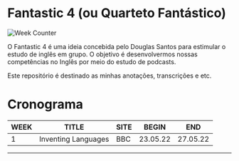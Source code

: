 # Fantastic 4 (ou Quarteto Fantástico)

<p>
  <img src="https://img.shields.io/github/issues-closed-raw/upolar/wetoni-learn-something/english-fantastic-4?label=WEEKS" alt="Week Counter"/>
</p>

O Fantastic 4 é uma ideia concebida pelo Douglas Santos para estimular o estudo de inglês em grupo.
O objetivo é desenvolvermos nossas competências no Inglês por meio do estudo de podcasts.

Este repositório é destinado as minhas anotações, transcrições e etc.  

# Cronograma

| WEEK |    TITLE                |   SITE    | BEGIN    |     END  |
| ---- |        ----             |   ----    | ----     |     ---- |
|   1  | Inventing Languages     |   BBC     | 23.05.22 | 27.05.22 |
-----------------------------------------------------------------

